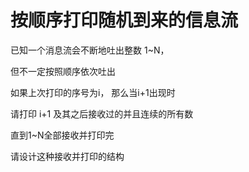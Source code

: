 # 按顺序打印随机到来的信息流

已知一个消息流会不断地吐出整数 1~N，

但不一定按照顺序依次吐出

如果上次打印的序号为i， 那么当i+1出现时

请打印 i+1 及其之后接收过的并且连续的所有数

直到1~N全部接收并打印完

请设计这种接收并打印的结构


